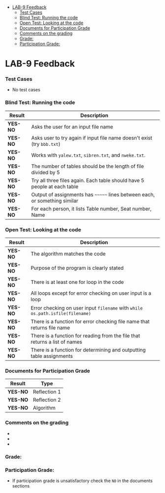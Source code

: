 <!-- code_chunk_output -->

- [LAB-9 Feedback](#lab-9-feedback)
    - [Test Cases](#test-cases)
    - [Blind Test: Running the code](#blind-test-running-the-code)
    - [Open Test: Looking at the code](#open-test-looking-at-the-code)
    - [Documents for Participation Grade](#documents-for-participation-grade)
    - [Comments on the grading](#comments-on-the-grading)
    - [Grade:](#grade)
    - [Participation Grade:](#participation-grade)

<!-- /code_chunk_output -->

# LAB-9 Feedback

### Test Cases

- No test cases

### Blind Test: Running the code

| Result     | Description                                                                              |
|------------|------------------------------------------------------------------------------------------|
| **YES-NO** | Asks the user for an input file name                                                    |
| **YES-NO** | Asks user to try again if input file name doesn't exist (try `bbb.txt`)                 |
| **YES-NO** | Works  with `yalew.txt`, `sibren.txt`, and `nweke.txt`. |
| **YES-NO** | The number of tables should be the length of file divided by 5 |
| **YES-NO** | Try all three files again. Each table should have 5 people at each table                |
| **YES-NO** | Output of assignments has `~~~~~` lines between each, or something similar              |
| **YES-NO** | For each person, it lists Table number, Seat number, Name                               |

### Open Test: Looking at the code

| Result     | Description                                                                              |
|------------|------------------------------------------------------------------------------------------|
| **YES-NO** | The algorithm matches the code                                           |
| **YES-NO** | Purpose of the program is clearly stated |  
| **YES-NO** | There is at least one for loop in the code                                              |
| **YES-NO** | All loops except for error checking on user input is a loop                             |
| **YES-NO** | Error checking on user input `filename` with  `while os.path.isfile(filename)` |
| **YES-NO** | There is a function for error checking file name that returns file name                 |
| **YES-NO** | There is a function for reading from the file that returns a list of names              |
| **YES-NO** | There is a function for determining and outputting table assignments                    |


### Documents for Participation Grade

|Result         |Type            |
|---------------|----------------|
|**YES-NO** | Reflection 1   |
|**YES-NO** | Reflection 2   |
|**YES-NO** | Algorithm      |

### Comments on the grading
- 
- 
- 

### Grade: 

### Participation Grade: 
 - If participation grade is unsatisfactory check the `NO` in the documents sections
